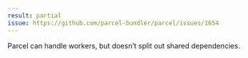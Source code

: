```yaml
---
result: partial
issue: https://github.com/parcel-bundler/parcel/issues/1654
---
```


Parcel can handle workers, but doesn’t split out shared dependencies.
